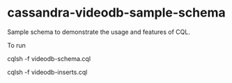 cassandra-videodb-sample-schema
===============================

Sample schema to demonstrate the usage and features of CQL. 

To run

cqlsh -f videodb-schema.cql

cqlsh -f videodb-inserts.cql
